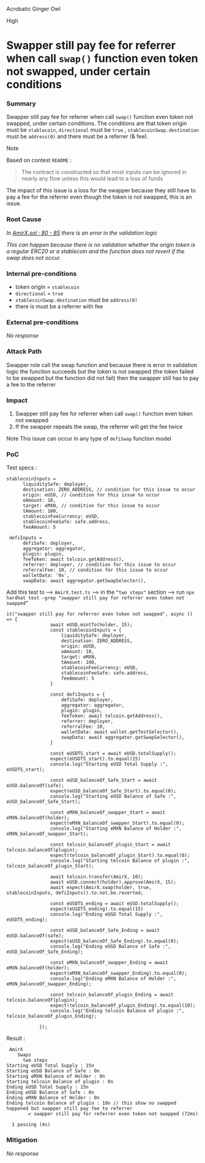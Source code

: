 Acrobatic Ginger Owl

High

# Swapper still pay fee for referrer when call `swap()` function even token not swapped, under certain conditions

### Summary

Swapper still pay fee for referrer  when call `swap()` function even token not swapped, under certain conditions. The conditions are that token origin must be `stablecoin`,  `directional` must be `true` , `stablecoinSwap.destination` must be `address(0)` and there must be a referrer (& fee).

Note

Based on contest `README` : 

> The contract is constructed so that most inputs can be ignored in nearly any flow unless this would lead to a loss of funds
> 

The impact of this issue is a loss for the swapper because they still have to pay a fee for the referrer even though the token is not swapped, this is an issue.

### Root Cause

*In [AmirX.sol : 80 - 85](https://github.com/sherlock-audit/2024-11-telcoin/blob/main/telcoin-audit/contracts/swap/AmirX.sol#L80-L85) there is an error in the validation logic*

*This can happen because there is no validation whether the origin token is a regular ERC20 or a stablecoin and the function does not revert if the swap does not occur.*

### Internal pre-conditions

- token origin = `stablecoin`
- `directional` = `true`
- `stablecoinSwap.destination` must be `address(0)`
- there is must be a referrer with fee

### External pre-conditions

_No response_

### Attack Path

Swapper role call the swap function and because there is error in validation logic the function succeeds but the token is not swapped (the token failed to be swapped but the function did not fail) then the swapper still has to pay a fee to the referrer

### Impact

1. Swapper still pay fee for referrer when call `swap()` function even token not swapped
2. If the swapper repeats the swap, the referrer will get the fee twice

Note
This issue can occur in any type of `defiSwap` function model

### PoC

Test specs :

```solidity
stablecoinInputs = 
      liquiditySafe: deployer,
      destination: ZERO_ADDRESS, // condition for this issue to occur
      origin: eUSD, // condition for this issue to occur
      oAmount: 10,
      target: eMXN, // condition for this issue to occur
      tAmount: 100,
      stablecoinFeeCurrency: eUSD,
      stablecoinFeeSafe: safe.address,
      feeAmount: 5
 
 defiInputs = 
      defiSafe: deployer,
      aggregator: aggregator,
      plugin: plugin,
      feeToken: await telcoin.getAddress(),
      referrer: deployer, // condition for this issue to occur
      referralFee: 10, // condition for this issue to occur
      walletData: '0x', 
      swapData: await aggregator.getSwapSelector(),
```

Add this test to —> `AmirX.test.ts` —> in the `“two steps"` section —> run `npx hardhat test —grep "swapper still pay for referrer even token not swapped”`

```solidity
it("swapper still pay for referrer even token not swapped", async () => {
                await eUSD.mintTo(holder, 15);
                const stablecoinInputs = {
                    liquiditySafe: deployer,
                    destination: ZERO_ADDRESS,
                    origin: eUSD,
                    oAmount: 10,
                    target: eMXN,
                    tAmount: 100,
                    stablecoinFeeCurrency: eUSD,
                    stablecoinFeeSafe: safe.address,
                    feeAmount: 5
                }

                const defiInputs = {
                    defiSafe: deployer,
                    aggregator: aggregator,
                    plugin: plugin,
                    feeToken: await telcoin.getAddress(),
                    referrer: deployer,
                    referralFee: 10,
                    walletData: await wallet.getTestSelector(),
                    swapData: await aggregator.getSwapSelector(),
                }

                const eUSDTS_start = await eUSD.totalSupply();
                expect(eUSDTS_start).to.equal(15)
                console.log("Starting eUSD Total Supply :", eUSDTS_start);

                const eUSD_balanceOf_Safe_Start = await eUSD.balanceOf(safe);
                expect(eUSD_balanceOf_Safe_Start).to.equal(0);
                console.log("Starting eUSD Balance of Safe :", eUSD_balanceOf_Safe_Start);

                const eMXN_balanceOf_swapper_Start = await eMXN.balanceOf(holder);
                expect(eMXN_balanceOf_swapper_Start).to.equal(0);
                console.log("Starting eMXN Balance of Holder :", eMXN_balanceOf_swapper_Start);

                const telcoin_balanceOf_plugin_Start = await telcoin.balanceOf(plugin);
                expect(telcoin_balanceOf_plugin_Start).to.equal(0);
                console.log("Starting telcoin Balance of plugin :", telcoin_balanceOf_plugin_Start);
                
                await telcoin.transfer(AmirX, 10);
                await eUSD.connect(holder).approve(AmirX, 15);
                await expect(AmirX.swap(holder, true, stablecoinInputs, defiInputs)).to.not.be.reverted;

                const eUSDTS_ending = await eUSD.totalSupply();
                expect(eUSDTS_ending).to.equal(15)
                console.log("Ending eUSD Total Supply :", eUSDTS_ending);

                const eUSD_balanceOf_Safe_Ending = await eUSD.balanceOf(safe);
                expect(eUSD_balanceOf_Safe_Ending).to.equal(0);
                console.log("Ending eUSD Balance of Safe :", eUSD_balanceOf_Safe_Ending);

                const eMXN_balanceOf_swapper_Ending = await eMXN.balanceOf(holder);
                expect(eMXN_balanceOf_swapper_Ending).to.equal(0);
                console.log("Ending eMXN Balance of Holder :", eMXN_balanceOf_swapper_Ending);

                const telcoin_balanceOf_plugin_Ending = await telcoin.balanceOf(plugin);
                expect(telcoin_balanceOf_plugin_Ending).to.equal(10);
                console.log("Ending telcoin Balance of plugin :", telcoin_balanceOf_plugin_Ending);

            });
```

Result :

```solidity
 AmirX
    Swaps
      two steps
Starting eUSD Total Supply : 15n
Starting eUSD Balance of Safe : 0n
Starting eMXN Balance of Holder : 0n
Starting telcoin Balance of plugin : 0n
Ending eUSD Total Supply : 15n 
Ending eUSD Balance of Safe : 0n 
Ending eMXN Balance of Holder : 0n 
Ending telcoin Balance of plugin : 10n // this show no swapped happened but swapper still pay fee to referrer
        ✔ swapper still pay for referrer even token not swapped (72ms)

  1 passing (4s)
```

### Mitigation

_No response_